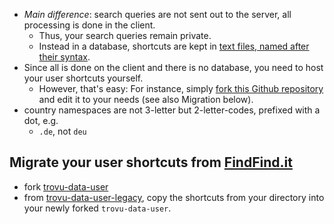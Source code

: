 - *Main difference*: search queries are not sent out to the server, all processing is done in the client.
  - Thus, your search queries remain private.
  - Instead in a database, shortcuts are kept in [text files, named after their syntax](https://github.com/trovu/trovu-data/blob/master/shortcuts/o/g/1.txt).
- Since all is done on the client and there is no database, you need to host your user shortcuts yourself. 
  - However, that's easy: For instance, simply [fork this Github repository](https://github.com/trovu/trovu-data-user) and edit it to your needs (see also Migration below).
- country namespaces are not 3-letter but 2-letter-codes, prefixed with a dot, e.g.
  - `.de`, not `deu`

## Migrate your user shortcuts from [FindFind.it](https://www.findfind.it/)
- fork [trovu-data-user](https://github.com/trovu/trovu-data-user)
- from [trovu-data-user-legacy](https://github.com/trovu/trovu-data-user-legacy), copy the shortcuts from your directory into your newly forked `trovu-data-user`.